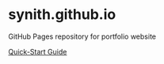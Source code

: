 # synith.github.io
GitHub Pages repository for portfolio website

[Quick-Start Guide](https://mmistakes.github.io/minimal-mistakes/docs/navigation/)
